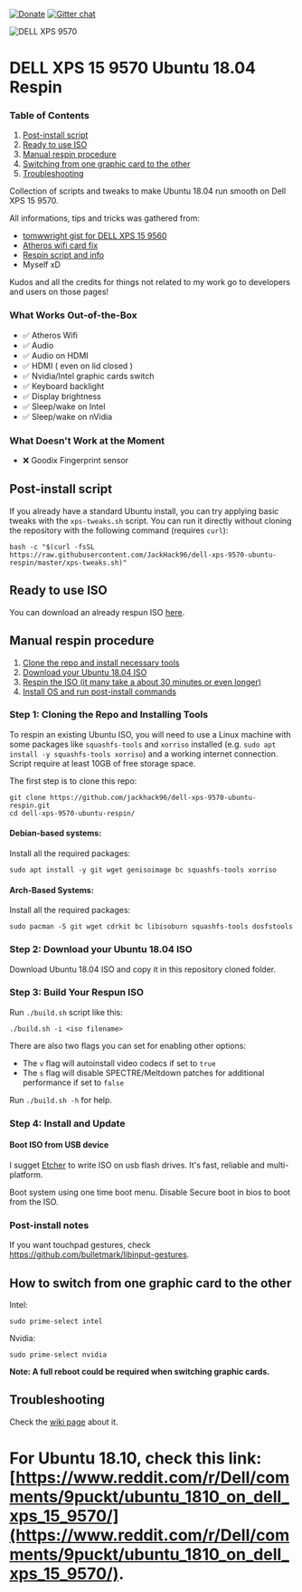 [![Donate](https://img.shields.io/badge/Donate-PayPal-green.svg)](https://paypal.me/matteoiervasi)
[![Gitter chat](https://badges.gitter.im/gitterHQ/gitter.png)](https://gitter.im/dell-xps-9570-ubuntu-respin/Lobby?utm_source=share-link&utm_medium=link&utm_campaign=share-link)

![DELL XPS 9570](https://github.com/jackhack96/dell-xps-9570-ubuntu-respin/raw/master/screenshot.png)

# DELL XPS 15 9570 Ubuntu 18.04 Respin

### Table of Contents
1. [Post-install script](#post-install-script)
2. [Ready to use ISO](#ready-to-use-iso)
3. [Manual respin procedure](#manual-respin-procedure)
4. [Switching from one graphic card to the other](#how-to-switch-from-one-graphic-card-to-the-other)
5. [Troubleshooting](#troubleshooting)

Collection of scripts and tweaks to make Ubuntu 18.04 run smooth on Dell XPS 15 9570.

All informations, tips and tricks was gathered from:

- [tomwwright gist for DELL XPS 15 9560](https://gist.github.com/tomwwright/f88e2ddb344cf99f299935e1312da880)
- [Atheros wifi card fix](https://ubuntuforums.org/showthread.php?t=2323812&page=2)
- [Respin script and info](http://linuxiumcomau.blogspot.com/)
- Myself xD

Kudos and all the credits for things not related to my work go to developers and users on those pages!

### What Works Out-of-the-Box

 - ✅ Atheros Wifi
 - ✅ Audio
 - ✅ Audio on HDMI
 - ✅ HDMI ( even on lid closed )
 - ✅ Nvidia/Intel graphic cards switch
 - ✅ Keyboard backlight
 - ✅ Display brightness
 - ✅ Sleep/wake on Intel
 - ✅ Sleep/wake on nVidia

### What Doesn't Work at the Moment

 - ❌ Goodix Fingerprint sensor

## Post-install script
If you already have a standard Ubuntu install, you can try applying basic tweaks with the `xps-tweaks.sh` script.
You can run it directly without cloning the repository with the following command (requires `curl`):
```shell
bash -c "$(curl -fsSL https://raw.githubusercontent.com/JackHack96/dell-xps-9570-ubuntu-respin/master/xps-tweaks.sh)"
```

## Ready to use ISO
You can download an already respun ISO [here](https://drive.google.com/open?id=1fKNgomSxHpQEXZTSLrTem03unu5peDFu).

## Manual respin procedure

1. [Clone the repo and install necessary tools](#step-1-cloning-the-repo-and-installing-tools)
2. [Download your Ubuntu 18.04 ISO](#step-2-download-your-ubuntu-1804-iso)
3. [Respin the ISO (it many take a about 30 minutes or even longer)](#step-3-build-your-respun-iso)
4. [Install OS and run post-install commands](#step-4-install-and-update)

### Step 1: Cloning the Repo and Installing Tools

To respin an existing Ubuntu ISO, you will need to use a Linux machine with some packages like `squashfs-tools` and `xorriso` installed (e.g. `sudo apt install -y squashfs-tools xorriso`) and a working internet connection. Script require at least 10GB of free storage space.

The first step is to clone this repo: 
```
git clone https://github.com/jackhack96/dell-xps-9570-ubuntu-respin.git
cd dell-xps-9570-ubuntu-respin/
```
#### Debian-based systems:

Install all the required packages:
```
sudo apt install -y git wget genisoimage bc squashfs-tools xorriso
```
#### Arch-Based Systems:

Install all the required packages:
``` 
sudo pacman -S git wget cdrkit bc libisoburn squashfs-tools dosfstools
```

### Step 2: Download your Ubuntu 18.04 ISO

Download Ubuntu 18.04 ISO and copy it in this repository cloned folder.

### Step 3: Build Your Respun ISO

Run `./build.sh` script like this:
```shell
./build.sh -i <iso filename>
``` 
There are also two flags you can set for enabling other options:
- The `v` flag will autoinstall video codecs if set to  `true`
- The `s` flag will disable SPECTRE/Meltdown patches for additional performance if set to `false`

Run `./build.sh -h` for help.

### Step 4: Install and Update

#### Boot ISO from USB device

I sugget [Etcher](https://etcher.io/) to write ISO on usb flash drives.
It's fast, reliable and multi-platform.

Boot system using one time boot menu.
Disable Secure boot in bios to boot from the ISO.

### Post-install notes

If you want touchpad gestures, check https://github.com/bulletmark/libinput-gestures.

## How to switch from one graphic card to the other

Intel:
```
sudo prime-select intel
```
Nvidia:
```
sudo prime-select nvidia
```

**Note: A full reboot could be required when switching graphic cards.**

## Troubleshooting

Check the [wiki page](https://github.com/JackHack96/dell-xps-9570-ubuntu-respin/wiki/Troubleshooting) about it.


# For Ubuntu 18.10, check this link: [https://www.reddit.com/r/Dell/comments/9puckt/ubuntu_1810_on_dell_xps_15_9570/](https://www.reddit.com/r/Dell/comments/9puckt/ubuntu_1810_on_dell_xps_15_9570/).
